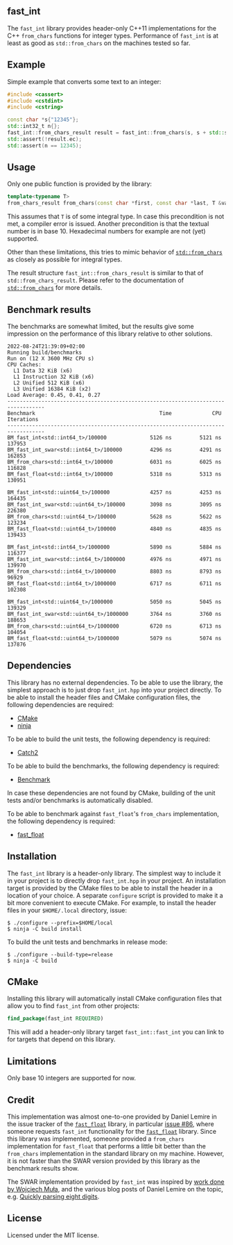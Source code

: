 fast_int
--------

The `fast_int` library provides header-only C++11 implementations for the C++ `from_chars` functions for integer types. Performance of `fast_int` is at least as good as `std::from_chars` on the machines tested so far.

Example
-------

Simple example that converts some text to an integer:

```C++
#include <cassert>
#include <cstdint>
#include <cstring>

const char *s{"12345"};
std::int32_t n{};
fast_int::from_chars_result result = fast_int::from_chars(s, s + std::strlen(s), n);
std::assert(!result.ec);
std::assert(n == 12345);
```

Usage
-----

Only one public function is provided by the library:

```C++
template<typename T>
from_chars_result from_chars(const char *first, const char *last, T &value) noexcept;
```

This assumes that `T` is of some integral type. In case this precondition is not met, a compiler error is issued. Another precondition is that the textual number is in base 10. Hexadecimal numbers for example are not (yet) supported.

Other than these limitations, this tries to mimic behavior of [`std::from_chars`](https://en.cppreference.com/w/cpp/utility/from_chars) as closely as possible for integral types.

The result structure `fast_int::from_chars_result` is similar to that of `std::from_chars_result`. Please refer to the documentation of [`std::from_chars`](https://en.cppreference.com/w/cpp/utility/from_chars) for more details.

Benchmark results
-----------------

The benchmarks are somewhat limited, but the results give some impression on the performance of this library relative to other solutions.

```
2022-08-24T21:39:09+02:00
Running build/benchmarks
Run on (12 X 3600 MHz CPU s)
CPU Caches:
  L1 Data 32 KiB (x6)
  L1 Instruction 32 KiB (x6)
  L2 Unified 512 KiB (x6)
  L3 Unified 16384 KiB (x2)
Load Average: 0.45, 0.41, 0.27
----------------------------------------------------------------------------------
Benchmark                                        Time             CPU   Iterations
----------------------------------------------------------------------------------
BM_fast_int<std::int64_t>/100000              5126 ns         5121 ns       137953
BM_fast_int_swar<std::int64_t>/100000         4296 ns         4291 ns       162853
BM_from_chars<std::int64_t>/100000            6031 ns         6025 ns       116828
BM_fast_float<std::int64_t>/100000            5318 ns         5313 ns       130951

BM_fast_int<std::uint64_t>/100000             4257 ns         4253 ns       164435
BM_fast_int_swar<std::uint64_t>/100000        3098 ns         3095 ns       226380
BM_from_chars<std::uint64_t>/100000           5628 ns         5622 ns       123234
BM_fast_float<std::uint64_t>/100000           4840 ns         4835 ns       139433

BM_fast_int<std::int64_t>/1000000             5890 ns         5884 ns       116377
BM_fast_int_swar<std::int64_t>/1000000        4976 ns         4971 ns       139970
BM_from_chars<std::int64_t>/1000000           8803 ns         8793 ns        96929
BM_fast_float<std::int64_t>/1000000           6717 ns         6711 ns       102308

BM_fast_int<std::uint64_t>/1000000            5050 ns         5045 ns       139329
BM_fast_int_swar<std::uint64_t>/1000000       3764 ns         3760 ns       188653
BM_from_chars<std::uint64_t>/1000000          6720 ns         6713 ns       104054
BM_fast_float<std::uint64_t>/1000000          5079 ns         5074 ns       137876
```

Dependencies
------------

This library has no external dependencies. To be able to use the library, the simplest approach is to just drop `fast_int.hpp` into your project directly. To be able to install the header files and CMake configuration files, the following dependencies are required:

* [CMake](https://cmake.org/)
* [ninja](https://ninja-build.org/)

To be able to build the unit tests, the following dependency is required:

* [Catch2](https://github.com/catchorg/Catch2)

To be able to build the benchmarks, the following dependency is required:

* [Benchmark](https://github.com/google/benchmark)

In case these dependencies are not found by CMake, building of the unit tests and/or benchmarks is automatically disabled.

To be able to benchmark against `fast_float`'s `from_chars` implementation, the following dependency is required:

* [fast_float](https://github.com/fastfloat/fast_float)

Installation
------------

The `fast_int` library is a header-only library. The simplest way to include it in your project is to directly drop `fast_int.hpp` in your project. An installation target is provided by the CMake files to be able to install the header in a location of your choice. A separate `configure` script is provided to make it a bit more convenient to execute CMake. For example, to install the header files in your `$HOME/.local` directory, issue:

```
$ ./configure --prefix=$HOME/local
$ ninja -C build install
```

To build the unit tests and benchmarks in release mode:

```
$ ./configure --build-type=release
$ ninja -C build
```

CMake
-----

Installing this library will automatically install CMake configuration files that allow you to find `fast_int` from other projects:

```cmake
find_package(fast_int REQUIRED)
```

This will add a header-only library target `fast_int::fast_int` you can link to for targets that depend on this library.

Limitations
-----------

Only base 10 integers are supported for now.

Credit
------

This implementation was almost one-to-one provided by Daniel Lemire in the issue tracker of the [`fast_float`](https://github.com/fastfloat/fast_float) library, in particular [issue #86](https://github.com/fastfloat/fast_float/issues/86), where someone requests `fast_int` functionality for the [`fast_float`](https://github.com/fastfloat/fast_float) library. Since this library was implemented, someone provided a `from_chars` implementation for `fast_float` that performs a little bit better than the `from_chars` implementation in the standard library on my machine. However, it is not faster than the SWAR version provided by this library as the benchmark results show.

The SWAR implementation provided by `fast_int` was inspired by [work done by Wojciech Muła](http://0x80.pl/notesen/2014-10-12-parsing-decimal-numbers-part-1-swar.html), and the various blog posts of Daniel Lemire on the topic, e.g. [Quickly parsing eight digits](https://lemire.me/blog/2018/10/03/quickly-parsing-eight-digits/).

License
-------

Licensed under the MIT license.
